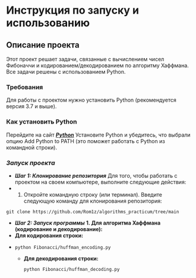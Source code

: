 # Инструкция по запуску и использованию
## Описание проекта
Этот проект решает задачи, связанные с вычислением чисел Фибоначчи и кодированием/декодированием по алгоритму Хаффмана. Все задачи решены с использованием Python.

### **Требования**
Для работы с проектом нужно установить Python (рекомендуется версия 3.7 и выше).

### **Как установить Python**
Перейдите на сайт ***[Python](https://www.python.org/downloads/)***
Установите Python и убедитесь, что выбрали опцию Add Python to PATH (это поможет работать с Python из командной строки).
### ***Запуск проекта***
- ***Шаг 1: Клонирование репозитория***
Для того, чтобы работать с проектом на своем компьютере, выполните следующие действия:
- 1. Откройте командную строку (или терминал).
Введите следующую команду для клонирования репозитория:
```
git clone https://github.com/Rom1z/algorithms_practicum/tree/main
```
- ***Шаг 2: Запуск программы***
**1. Для алгоритма Хаффмана (кодирование и декодирование):**
- **Для кодирования строки:**
- ```
  python Fibonacci/huffman_encoding.py
  ```
  - **Для декодирования строки:**
    ```
    python Fibonacci/huffman_decoding.py
    ```
    

